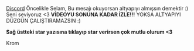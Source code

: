 

[Discord](https://discord.com/invite/SANuqz8vNq)
Öncelikle Selam,
Bu mesajı okuyorsan altyapıyı almışsın demektir :)
Seni seviyoruz <3
**VİDEOYU SONUNA KADAR İZLE!!!**
YOKSA ALTYAPIYI DÜZGÜN ÇALIŞTIRAMAZSIN :)

**Sağ üstteki star yazısına tıklayıp star verirsen çok mutlu olurum <3**

Krom

